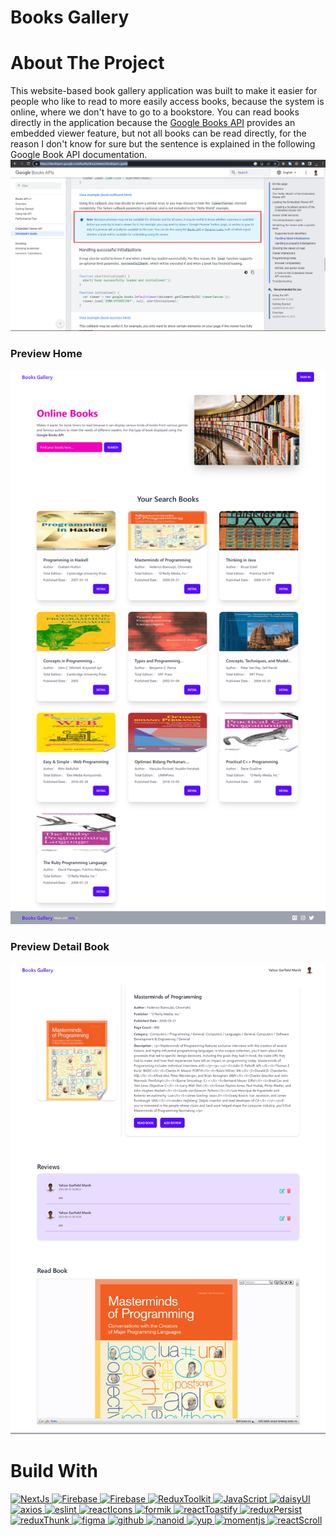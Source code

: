 # Books Gallery

# About The Project

This website-based book gallery application was built to make it easier for people who like to read to more easily access books, because the system is online, where we don't have to go to a bookstore. You can read books directly in the application because the <a href="https://developers.google.com/books/docs/v1/getting_started" target="blank">Google Books API</a> provides an embedded viewer feature, but not all books can be read directly, for the reason I don't know for sure but the sentence is explained in the following Google Book API documentation.
![PREVIEW-HOME!](/public/assets/image/embed-viewer-issue.png)

### Preview Home

![PREVIEW-HOME!](/public/assets/image/preview-home.png)

### Preview Detail Book

![PREVIEW-DETAIL-BOOK!](/public/assets/image/preview-detail-book-with-embed-book.png)

# Build With

<a href="https://nextjs.org/docs" target="_blank"><img alt="NextJs" src="https://img.shields.io/badge/NextJS-white.svg?logo=next.js&logoColor=black">
</a>
<a href="https://firebase.google.com" target="_blank"><img alt="Firebase" src="https://img.shields.io/badge/Firebase-blue.svg?logo=firebase&logoColor=orange">
</a>
<a href="https://developers.google.com/books" target="_blank"><img alt="Firebase" src="https://img.shields.io/badge/Books%20API-success.svg?logo=google&logoColor=informational">
</a>
<a href="https://redux-toolkit.js.org/introduction/getting-started" target="_blank"><img alt="ReduxToolkit" src="https://img.shields.io/badge/Redux%20Toolkit-black.svg?logo=redux&logoColor=blueviolet">
</a>
<a href="https://id.wikipedia.org/wiki/JavaScript" target="_blank"><img alt="JavaScript" src="https://img.shields.io/badge/Javascript-black.svg?logo=javascript&logoColor=yellow">
</a>
<a href="https://daisyui.com/" target="_blank"><img alt="daisyUI" src="https://img.shields.io/badge/daisy%20UI-white.svg?logo=daisyui&logoColor=blueviolet">
</a>
<a href="https://axios-http.com/docs/intro" target="_blank"><img alt="axios" src="https://img.shields.io/badge/axios-white.svg?logo=axios&logoColor=blueviolet">
</a>
<a href="https://eslint.org/" target="_blank"><img alt="eslint" src="https://img.shields.io/badge/eslint-white.svg?logo=eslint&logoColor=blueviolet">
</a>
<a href="https://react-icons.github.io/react-icons/" target="_blank"><img alt="reactIcons" src="https://img.shields.io/badge/React%20Icons-white.svg?logo=react&logoColor=blue">
</a>
<a href="https://formik.org/" target="_blank"><img alt="formik" src="https://img.shields.io/badge/formik-blueviolet.svg?logo=formik&logoColor=blueviolet">
</a>
<a href="https://formik.org/" target="_blank"><img alt="reactToastify" src="https://img.shields.io/badge/React%20Toastify-white.svg?logo=react&logoColor=blue">
</a>
<a href="https://redux-toolkit.js.org/introduction/getting-started" target="_blank"><img alt="reduxPersist" src="https://img.shields.io/badge/Redux%20Persist-black.svg?logo=redux&logoColor=blueviolet">
</a>
<a href="https://redux-toolkit.js.org/introduction/getting-started" target="_blank"><img alt="reduxThunk" src="https://img.shields.io/badge/Redux%20Thunk-white.svg?logo=redux&logoColor=blue">
</a>
<a href="https://www.figma.com/" target="_blank"><img alt="figma" src="https://img.shields.io/badge/Figma-blueviolet.svg?logo=figma&logoColor=white">
</a>
<a href="https://github.com/" target="_blank"><img alt="github" src="https://img.shields.io/badge/Figma-black.svg?logo=github&logoColor=white">
</a>
<a href="https://github.com/ai/nanoid" target="_blank"><img alt="nanoid" src="https://img.shields.io/badge/nanoid-white.svg?logo=nanoid&logoColor=white">
</a>
<a href="https://github.com/jquense/yup" target="_blank"><img alt="yup" src="https://img.shields.io/badge/yup-white.svg?logo=yup&logoColor=white">
</a>
<a href="https://momentjs.com/" target="_blank"><img alt="momentjs" src="https://img.shields.io/badge/momentjs-white.svg?logo=momentjs&logoColor=white">
</a>
<a href="https://github.com/fisshy/react-scroll" target="_blank"><img alt="reactScroll" src="https://img.shields.io/badge/React%20Scroll-white.svg?logo=react&logoColor=blue">
</a>
